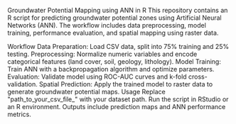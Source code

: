 Groundwater Potential Mapping using ANN in R
This repository contains an R script for predicting groundwater potential zones using Artificial Neural Networks (ANN). 
The workflow includes data preprocessing, model training, performance evaluation, and spatial mapping using raster data.

Workflow
Data Preparation: Load CSV data, split into 75% training and 25% testing.
Preprocessing: Normalize numeric variables and encode categorical features (land cover, soil, geology, lithology).
Model Training: Train ANN with a backpropagation algorithm and optimize parameters.
Evaluation: Validate model using ROC-AUC curves and k-fold cross-validation.
Spatial Prediction: Apply the trained model to raster data to generate groundwater potential maps.
Usage
Replace "path_to_your_csv_file_" with your dataset path.
Run the script in RStudio or an R environment.
Outputs include prediction maps and ANN performance metrics.

